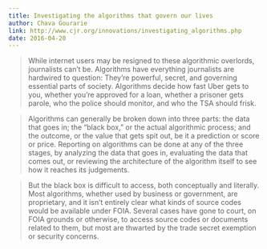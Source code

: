 ```yaml
---
title: Investigating the algorithms that govern our lives
author: Chava Gourarie
link: http://www.cjr.org/innovations/investigating_algorithms.php
date: 2016-04-20
---
```


> While internet users may be resigned to these algorithmic overlords, journalists can’t be. Algorithms have everything journalists are hardwired to question: They’re powerful, secret, and governing essential parts of society. Algorithms decide how fast Uber gets to you, whether you’re approved for a loan, whether a prisoner gets parole, who the police should monitor, and who the TSA should frisk.

> Algorithms can generally be broken down into three parts: the data that goes in; the “black box,” or the actual algorithmic process; and the outcome, or the value that gets spit out, be it a prediction or score or price. Reporting on algorithms can be done at any of the three stages, by analyzing the data that goes in, evaluating the data that comes out, or reviewing the architecture of the algorithm itself to see how it reaches its judgements.

> But the black box is difficult to access, both conceptually and literally. Most algorithms, whether used by business or government, are proprietary, and it isn’t entirely clear what kinds of source codes would be available under FOIA. Several cases have gone to court, on FOIA grounds or otherwise, to access source codes or documents related to them, but most are thwarted by the trade secret exemption or security concerns.
